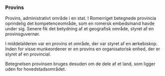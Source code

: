 ### Provins


Provins, administrativt område i en stat. I Romerriget betegnede provincia oprindelig det kompetenceområde, som en romersk embedsmand havde under sig. Senere fik det betydning af et geografisk område, styret af en provinsguvernør.

I middelalderen var en provins et område, der var styret af en ærkebiskop. Inden for visse munkeordener er en provins en organisatorisk enhed, der er styret af en provincial.

Betegnelsen provinsen bruges desuden om de dele af et land, som ligger uden for hovedstadsområdet.